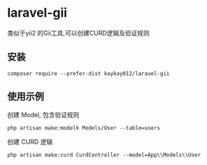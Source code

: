# laravel-gii
类似于yii2 的Gii工具,可以创建CURD逻辑及验证规则

安装
-------

```
composer require --prefer-dist kaykay012/laravel-gii 
```
使用示例
-------

创建 Model, 包含验证规则
```
php artisan make:modelk Models/User --table=users
```
创建 CURD 逻辑
```
php artisan make:curd CurdController --model=App\\Models\\User
```